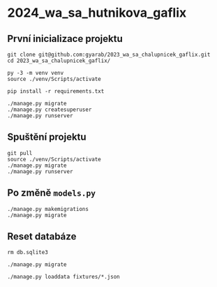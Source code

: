 # 2024_wa_sa_hutnikova_gaflix

## První inicializace projektu

```
git clone git@github.com:gyarab/2023_wa_sa_chalupnicek_gaflix.git
cd 2023_wa_sa_chalupnicek_gaflix/

py -3 -m venv venv
source ./venv/Scripts/activate

pip install -r requirements.txt

./manage.py migrate
./manage.py createsuperuser
./manage.py runserver
```

## Spuštění projektu

```
git pull
source ./venv/Scripts/activate
./manage.py migrate
./manage.py runserver
```

## Po změně `models.py`

```
./manage.py makemigrations
./manage.py migrate
```

## Reset databáze

```
rm db.sqlite3

./manage.py migrate

./manage.py loaddata fixtures/*.json
```